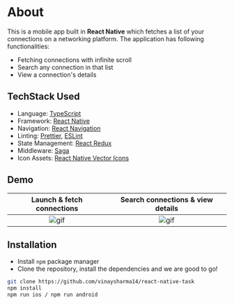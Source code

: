 # About

This is a mobile app built in **React Native** which fetches a list of your connections on a
networking platform. The application has following functionalities:

- Fetching connections with infinite scroll
- Search any connection in that list
- View a connection's details

## TechStack Used

- Language: [TypeScript](https://www.typescriptlang.org/)
- Framework: [React Native](https://reactnative.dev/)
- Navigation: [React Navigation](https://reactnavigation.org/)
- Linting: [Prettier](https://prettier.io/), [ESLint](https://eslint.org/)
- State Management: [React Redux](https://react-redux.js.org/)
- Middleware: [Saga](https://redux-saga.js.org/)
- Icon Assets: [React Native Vector Icons](https://github.com/oblador/react-native-vector-icons)

## Demo

|                     Launch & fetch connections                     |                 Search connections & view details                  |
| :----------------------------------------------------------------: | :----------------------------------------------------------------: |
| ![gif](https://media.giphy.com/media/VI6u6hL7Bu1WjFE0r5/giphy.gif) | ![gif](https://media.giphy.com/media/r9i8DIvjtUKRAtOd9B/giphy.gif) |

## Installation

- Install `npm` package manager
- Clone the repository, install the dependencies and we are good to go!

```bash
git clone https://github.com/vinaysharma14/react-native-task
npm install
npm run ios / npm run android
```
